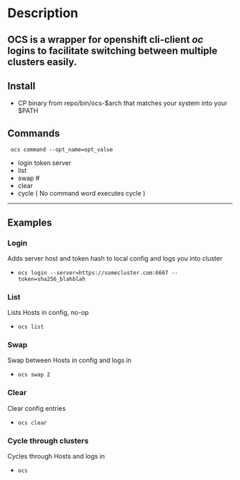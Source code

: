 # Description
OCS is a wrapper for openshift cli-client *oc* logins to facilitate switching between multiple clusters easily.
---

## Install

- CP binary from repo/bin/ocs-$arch that matches your system into your $PATH

## Commands
```
 ocs command --opt_name=opt_value
 ```
- login
    token
    server
- list
- swap
    \#
- clear
- cycle ( No command word executes cycle )
---

## Examples

### Login 
Adds server host and token hash to local config and logs you into cluster
- `ocs login --server=https://somecluster.com:6667 --token=sha256_blahblah`

### List 
Lists Hosts in config, no-op
- `ocs list`

### Swap 
Swap between Hosts in config and logs in
- `ocs swap 2`

### Clear
Clear config entries
- `ocs clear`

### Cycle through clusters
Cycles through Hosts and logs in
- `ocs`